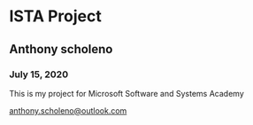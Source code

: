 # ISTA Project

## Anthony scholeno

### July 15, 2020

This is my project for Microsoft Software and Systems Academy

anthony.scholeno@outlook.com 
